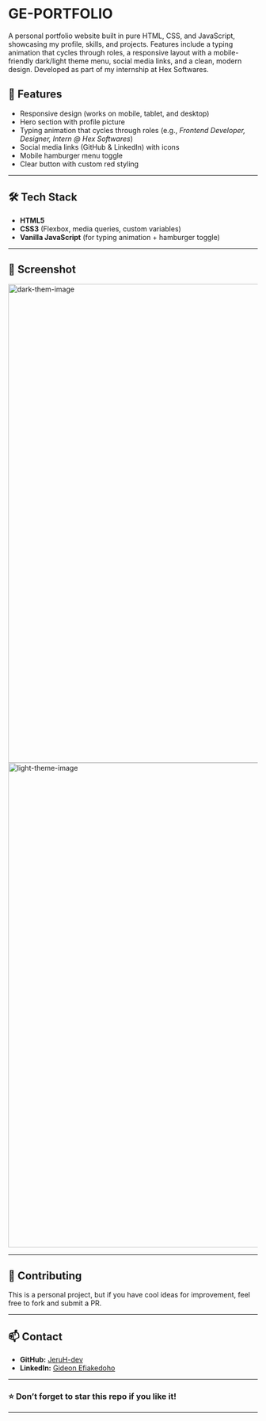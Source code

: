 # GE-PORTFOLIO
A personal portfolio website built in pure HTML, CSS, and JavaScript, showcasing my profile, skills, and projects. Features include a typing animation that cycles through roles, a responsive layout with a mobile-friendly dark/light theme menu, social media links, and a clean, modern design. Developed as part of my internship at Hex Softwares.

## 🚀 Features
- Responsive design (works on mobile, tablet, and desktop)
- Hero section with profile picture
- Typing animation that cycles through roles (e.g., *Frontend Developer, Designer, Intern @ Hex Softwares*)
- Social media links (GitHub & LinkedIn) with icons
- Mobile hamburger menu toggle
- Clear button with custom red styling

---

## 🛠️ Tech Stack
- **HTML5**
- **CSS3** (Flexbox, media queries, custom variables)
- **Vanilla JavaScript** (for typing animation + hamburger toggle)

---

## 📸 Screenshot
<img width="1917" height="967" alt="dark-them-image" src="https://github.com/user-attachments/assets/5f7d7dd3-2b0b-44f5-8add-af35bb6342f9" />

<img width="1914" height="979" alt="light-theme-image" src="https://github.com/user-attachments/assets/4474bcbb-6aeb-4863-a9b5-ef38c0a10998" />

---


## 🤝 Contributing
This is a personal project, but if you have cool ideas for improvement, feel free to fork and submit a PR.

---

## 📫 Contact
- **GitHub:** [JeruH-dev](https://github.com/JeruH-dev)
- **LinkedIn:** [Gideon Efiakedoho](https://linkedin.com/in/gideon-efiakedoho-978493279)

---

### ⭐ Don’t forget to star this repo if you like it!

---
